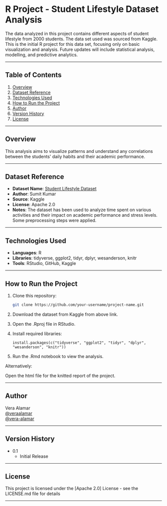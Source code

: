 # R Project - Student Lifestyle Dataset Analysis

The data analyzed in this project contains different aspects of student lifestyle from 2000 students. The data set used was sourced from Kaggle. This is the initial R project for this data set, focusing only on basic visualization and analysis. Future updates will include statistical analysis, modelling, and predictive analytics.

---

## Table of Contents
1. [Overview](#overview)
2. [Dataset Reference](#dataset)
3. [Technologies Used](#technologies-used)
4. [How to Run the Project](#how-to-run-the-project)
5. [Author](#author)
6. [Version History](#version-history) 
7. [License](#license)

---

## Overview

This analysis aims to visualize patterns and understand any correlations between the students' daily habits and their academic performance.

---

## Dataset Reference

- **Dataset Name**: [Student Lifestyle Dataset](https://www.kaggle.com/datasets/steve1215rogg/student-lifestyle-dataset)  
- **Author**: Sumit Kumar  
- **Source**: Kaggle  
- **License**: Apache 2.0 
- **Notes**: The dataset has been used to analyze time spent on various activities and their impact on academic performance and stress levels. Some preprocessing steps were applied.

---

## Technologies Used

- **Languages**: R  
- **Libraries**: tidyverse, ggplot2, tidyr, dplyr, wesanderson, knitr  
- **Tools**: RStudio, GitHub, Kaggle 

---

## How to Run the Project

1. Clone this repository:
   ```bash
   git clone https://github.com/your-username/project-name.git
   ```

2. Download the dataset from Kaggle from above link.
  
3. Open the .Rproj file in RStudio.
  
4. Install required libraries:
   ```{r}
   install.packages(c("tidyverse", "ggplot2", "tidyr", "dplyr", "wesanderson", "knitr"))
   
5. Run the .Rmd notebook to view the analysis.

Alternatively:

Open the html file for the knitted report of the project. 

---

## Author

Vera Alamar <br>
[@veraalamar](https://www.linkedin.com/in/veraalamar/) <br>
[@vera-alamar](https://github.com/vera-alamar)

---

## Version History

* 0.1
    * Initial Release

---

## License

This project is licensed under the [Apache 2.0] License - see the LICENSE.md file for details

---
